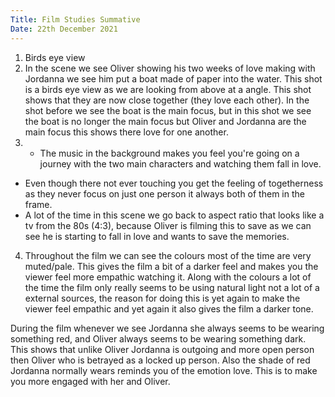 ```yaml
---
Title: Film Studies Summative
Date: 22th December 2021
---
```


1. Birds eye view
2. In the scene we see Oliver showing his two weeks of love making with
   Jordanna we see him put a boat made of paper into the water. This shot is a
   birds eye view as we are looking from above at a angle. This shot shows that
   they are now close together (they love each other). In the shot before we
   see the boat is the main focus, but in this shot we see the boat is no
   longer the main focus but Oliver and Jordanna are the main focus this shows
   there love for one another.
3. * The music in the background makes you feel you're going on a journey with the
  two main characters and watching them fall in love.
* Even though there not ever touching you get the feeling of togetherness as
  they never focus on just one person it always both of them in the frame.
* A lot of the time in this scene we go back to aspect ratio that looks like a
  tv from the 80s (4:3), because Oliver is filming this to save as we can see
  he is starting to fall in love and wants to save the memories.
4. Throughout the film we can see the colours most of the time are very
muted/pale. This gives the film a bit of a darker feel and makes you the viewer
feel more empathic watching it. Along with the colours a lot of the time the
film only really seems to be using natural light not a lot of a external
sources, the reason for doing this is yet again to make the viewer feel
empathic and yet again it also gives the film a darker tone.

During the film whenever we see Jordanna she always seems to be wearing
something red, and Oliver always seems to be wearing something dark. This shows
that unlike Oliver Jordanna is outgoing and more open person then Oliver who is
betrayed as a locked up person. Also the shade of red Jordanna normally wears
reminds you of the emotion love. This is to make you more engaged with her and
Oliver.
